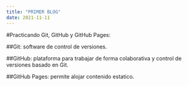 ```yaml
---
title: "PRIMER BLOG"
date: 2021-11-11
---
```

#Practicando Git, GitHub y GitHub Pages:

##Git: software de control de versiones.

##GitHub: plataforma para trabajar de forma colaborativa y control de versiones basado en Git.

##GitHub Pages: permite alojar contenido estatico.
